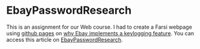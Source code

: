 # EbayPasswordResearch
This is an assignment for our Web course. I had to create a Farsi webpage using [github pages](https://pages.github.com/) on [why Ebay implements a keylogging feature](https://slashcrypto.org/2016/06/29/Ebay/). You can access this article on [EbayPasswordResearch](https://ParishadBehnam.github.io/EbayPasswordResearch).
